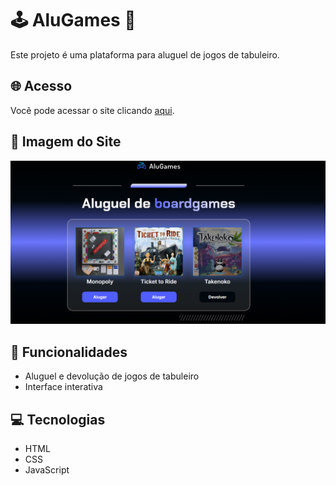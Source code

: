 # 🕹️ AluGames 🎲

Este projeto é uma plataforma para aluguel de jogos de tabuleiro.

## 🌐 Acesso

Você pode acessar o site clicando [aqui](https://seu-link-aqui.com).

## 📸 Imagem do Site

![Imagem do Site](./img/alugames.PNG)

## 🚀 Funcionalidades

- Aluguel e devolução de jogos de tabuleiro
- Interface interativa

## 💻 Tecnologias

- HTML
- CSS
- JavaScript



